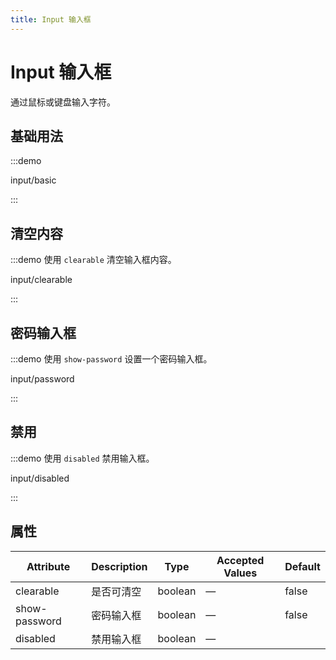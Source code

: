 ```yaml
---
title: Input 输入框
---
```


# Input 输入框

通过鼠标或键盘输入字符。

## 基础用法

:::demo

input/basic

:::

## 清空内容

:::demo 使用 `clearable` 清空输入框内容。

input/clearable

:::

## 密码输入框

:::demo 使用 `show-password` 设置一个密码输入框。

input/password

:::

## 禁用

:::demo 使用 `disabled` 禁用输入框。

input/disabled

:::

## 属性

| Attribute     | Description | Type    | Accepted Values | Default |
| ------------- | ----------- | ------- | --------------- | ------- |
| clearable     | 是否可清空  | boolean | —               | false   |
| show-password | 密码输入框  | boolean | —               | false   |
| disabled      | 禁用输入框  | boolean | —               |
